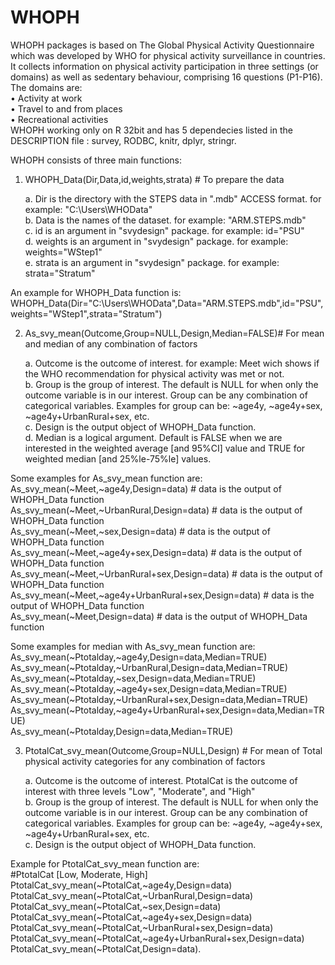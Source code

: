# WHOPH
WHOPH packages is based on The Global Physical Activity Questionnaire which was developed by WHO for physical activity surveillance in countries. It collects information on physical activity participation in three settings (or domains) as well as sedentary behaviour, comprising 16 questions (P1-P16). The domains are:\
• Activity at work\
• Travel to and from places\
• Recreational activities\
WHOPH working only on R 32bit and has 5 dependecies listed in the DESCRIPTION file : survey, RODBC, knitr, dplyr, stringr.

WHOPH consists of three main functions:
1. WHOPH_Data(Dir,Data,id,weights,strata) # To prepare the data

    a. Dir is the directory with the STEPS data in ".mdb" ACCESS format. for example: "C:\\Users\\WHOData"\
    b. Data is the names of the dataset. for example: "ARM.STEPS.mdb"\
    c. id is an argument in "svydesign" package. for example: id="PSU"\
    d. weights is an argument in "svydesign" package. for example: weights="WStep1"\
    e. strata is an argument in "svydesign" package. for example: strata="Stratum"
    
An example for WHOPH_Data function is:\
      WHOPH_Data(Dir="C:\\Users\\WHOData",Data="ARM.STEPS.mdb",id="PSU",weights="WStep1",strata="Stratum")
      
2. As_svy_mean(Outcome,Group=NULL,Design,Median=FALSE)# For mean and median of any combination of factors

    a. Outcome is the outcome of interest. for example: Meet wich shows if the WHO recommendation for physical activity was met or not.\
    b. Group is the group of interest. The default is NULL for when only the outcome variable is in our interest. Group can be any combination of categorical variables.
       Examples for group can be: ~age4y, ~age4y+sex, ~age4y+UrbanRural+sex, etc.\
    c. Design is the output object of WHOPH_Data function.\
    d. Median is a logical argument. Default is FALSE when we are interested in the weighted average [and 95%CI] value and TRUE for weighted median [and 25%le-75%le] values. 
    
Some examples for As_svy_mean function are:\
        As_svy_mean(~Meet,~age4y,Design=data) # data is the output of WHOPH_Data function\
        As_svy_mean(~Meet,~UrbanRural,Design=data) # data is the output of WHOPH_Data function\
        As_svy_mean(~Meet,~sex,Design=data) # data is the output of WHOPH_Data function\
        As_svy_mean(~Meet,~age4y+sex,Design=data) # data is the output of WHOPH_Data function\
        As_svy_mean(~Meet,~UrbanRural+sex,Design=data) # data is the output of WHOPH_Data function\
        As_svy_mean(~Meet,~age4y+UrbanRural+sex,Design=data) # data is the output of WHOPH_Data function\
        As_svy_mean(~Meet,Design=data) # data is the output of WHOPH_Data function

Some examples for median with As_svy_mean function are:\
           As_svy_mean(~Ptotalday,~age4y,Design=data,Median=TRUE)\
            As_svy_mean(~Ptotalday,~UrbanRural,Design=data,Median=TRUE)\
            As_svy_mean(~Ptotalday,~sex,Design=data,Median=TRUE)\
            As_svy_mean(~Ptotalday,~age4y+sex,Design=data,Median=TRUE)\
            As_svy_mean(~Ptotalday,~UrbanRural+sex,Design=data,Median=TRUE)\
            As_svy_mean(~Ptotalday,~age4y+UrbanRural+sex,Design=data,Median=TRUE)\
            As_svy_mean(~Ptotalday,Design=data,Median=TRUE)
        
 
3. PtotalCat_svy_mean(Outcome,Group=NULL,Design) # For mean of Total physical activity categories for any combination of factors

    a. Outcome is the outcome of interest. PtotalCat is the outcome of interest with three levels "Low", "Moderate", and "High"\
    b. Group is the group of interest. The default is NULL for when only the outcome variable is in our interest. Group can be any combination of categorical variables.
       Examples for group can be: ~age4y, ~age4y+sex, ~age4y+UrbanRural+sex, etc.\
    c. Design is the output object of WHOPH_Data function.
    
 Example for PtotalCat_svy_mean function are:\
        #PtotalCat [Low, Moderate, High]\
        PtotalCat_svy_mean(~PtotalCat,~age4y,Design=data)\
        PtotalCat_svy_mean(~PtotalCat,~UrbanRural,Design=data)\
        PtotalCat_svy_mean(~PtotalCat,~sex,Design=data)\
        PtotalCat_svy_mean(~PtotalCat,~age4y+sex,Design=data)\
        PtotalCat_svy_mean(~PtotalCat,~UrbanRural+sex,Design=data)\
        PtotalCat_svy_mean(~PtotalCat,~age4y+UrbanRural+sex,Design=data)\
        PtotalCat_svy_mean(~PtotalCat,Design=data).
